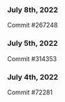 ### July 8th, 2022

Commit #267248

### July 5th, 2022

Commit #314353


### July 4th, 2022

Commit #72281
